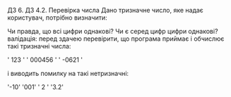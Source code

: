 ДЗ 6. ДЗ 4.2. Перевірка числа
Дано тризначне число, яке надає користувач, потрібно визначити:

Чи правда, що всі цифри однакові?
Чи є серед цифр цифри однакові?
валідація: перед здачею перевірити, що програма приймає і обчислює такі тризначні числа:

'     123      '
'  000456  '
'   -0621   '

і виводить помилку на такі нетризначні:

'-10'
'001'
' 2 '
'3.2'
